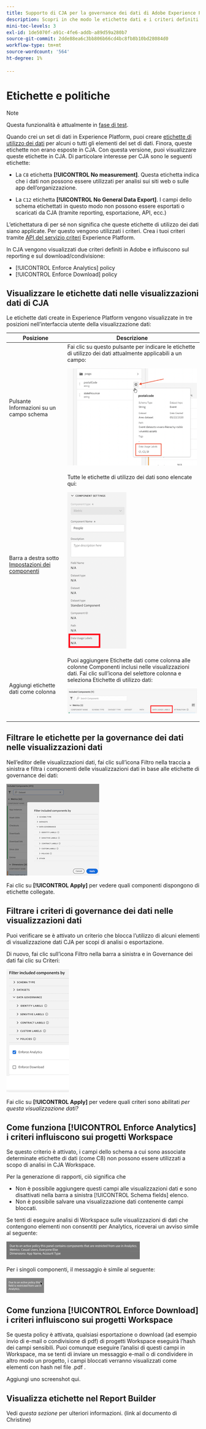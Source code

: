 ```yaml
---
title: Supporto di CJA per la governance dei dati di Adobe Experience Platform
description: Scopri in che modo le etichette dati e i criteri definiti in AEP influiscono sul reporting in CJA.
mini-toc-levels: 3
exl-id: 1de5070f-a91c-4fe6-addb-a89d59a280b7
source-git-commit: 2dde88ea6c3bb806b66cd4bc8fb8b10bd28084d0
workflow-type: tm+mt
source-wordcount: '564'
ht-degree: 1%

---
```


# Etichette e politiche

>[!NOTE]
>
>Questa funzionalità è attualmente in [fase di test](/help/release-notes/releases.md).

Quando crei un set di dati in Experience Platform, puoi creare [etichette di utilizzo dei dati](https://experienceleague.adobe.com/docs/experience-platform/data-governance/labels/reference.html?lang=en) per alcuni o tutti gli elementi del set di dati. Finora, queste etichette non erano esposte in CJA. Con questa versione, puoi visualizzare queste etichette in CJA. Di particolare interesse per CJA sono le seguenti etichette:

* La `C8` etichetta **[!UICONTROL No measurement]**. Questa etichetta indica che i dati non possono essere utilizzati per analisi sui siti web o sulle app dell’organizzazione.

* La `C12` etichetta **[!UICONTROL No General Data Export]**. I campi dello schema etichettati in questo modo non possono essere esportati o scaricati da CJA (tramite reporting, esportazione, API, ecc.)

L’etichettatura di per sé non significa che queste etichette di utilizzo dei dati siano applicate. Per questo vengono utilizzati i criteri. Crea i tuoi criteri tramite [API del servizio criteri](https://experienceleague.adobe.com/docs/experience-platform/data-governance/api/overview.html?lang=en) Experience Platform.

In CJA vengono visualizzati due criteri definiti in Adobe e influiscono sul reporting e sul download/condivisione:

* [!UICONTROL Enforce Analytics] policy
* [!UICONTROL Enforce Download] policy

## Visualizzare le etichette dati nelle visualizzazioni dati di CJA

Le etichette dati create in Experience Platform vengono visualizzate in tre posizioni nell’interfaccia utente della visualizzazione dati:

| Posizione | Descrizione |
| --- | --- |
| Pulsante Informazioni su un campo schema | Fai clic su questo pulsante per indicare le etichette di utilizzo dei dati attualmente applicabili a un campo:<p>![](assets/data-label-left.png) |
| Barra a destra sotto [Impostazioni dei componenti](/help/data-views/component-settings/overview.md) | Tutte le etichette di utilizzo dei dati sono elencate qui:<p>![](assets/data-label-right.png) |
| Aggiungi etichette dati come colonna | Puoi aggiungere Etichette dati come colonna alle colonne Componenti inclusi nelle visualizzazioni dati. Fai clic sull’icona del selettore colonna e seleziona Etichette di utilizzo dati:<p>![](assets/data-label-column.png) |

## Filtrare le etichette per la governance dei dati nelle visualizzazioni dati

Nell’editor delle visualizzazioni dati, fai clic sull’icona Filtro nella traccia a sinistra e filtra i componenti delle visualizzazioni dati in base alle etichette di governance dei dati:

![](assets/filter-labels.png)

Fai clic su **[!UICONTROL Apply]** per vedere quali componenti dispongono di etichette collegate.

## Filtrare i criteri di governance dei dati nelle visualizzazioni dati

Puoi verificare se è attivato un criterio che blocca l’utilizzo di alcuni elementi di visualizzazione dati CJA per scopi di analisi o esportazione.

Di nuovo, fai clic sull’icona Filtro nella barra a sinistra e in Governance dei dati fai clic su Criteri:

![](assets/filter-policies.png)

Fai clic su **[!UICONTROL Apply]** per vedere quali criteri sono abilitati _per questa visualizzazione dati?_

## Come funziona [!UICONTROL Enforce Analytics] i criteri influiscono sui progetti Workspace

Se questo criterio è attivato, i campi dello schema a cui sono associate determinate etichette di dati (come C8) non possono essere utilizzati a scopo di analisi in CJA Workspace.

Per la generazione di rapporti, ciò significa che

* Non è possibile aggiungere questi campi alle visualizzazioni dati e sono disattivati nella barra a sinistra [!UICONTROL Schema fields] elenco.
* Non è possibile salvare una visualizzazione dati contenente campi bloccati.

Se tenti di eseguire analisi di Workspace sulle visualizzazioni di dati che contengono elementi non consentiti per Analytics, riceverai un avviso simile al seguente:

![](assets/policy-enforce.png)

Per i singoli componenti, il messaggio è simile al seguente:

![](assets/policy-enforce2.png)

## Come funziona [!UICONTROL Enforce Download] i criteri influiscono sui progetti Workspace

Se questa policy è attivata, qualsiasi esportazione o download (ad esempio invio di e-mail o condivisione di pdf) di progetti Workspace eseguirà l’hash dei campi sensibili. Puoi comunque eseguire l’analisi di questi campi in Workspace, ma se tenti di inviare un messaggio e-mail o di condividere in altro modo un progetto, i campi bloccati verranno visualizzati come elementi con hash nel file .pdf .

Aggiungi uno screenshot qui.

## Visualizza etichette nel Report Builder

Vedi _questa sezione_ per ulteriori informazioni. (link al documento di Christine)
